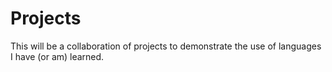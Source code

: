 # Projects
This will be a collaboration of projects to demonstrate the use of languages I have (or am) learned.
